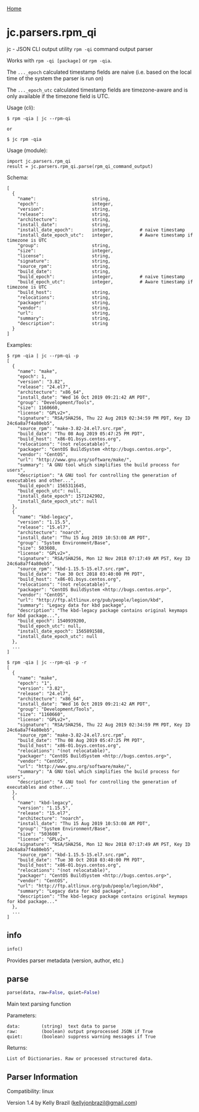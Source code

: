[Home](https://kellyjonbrazil.github.io/jc/)

# jc.parsers.rpm_qi
jc - JSON CLI output utility `rpm -qi` command output parser

Works with `rpm -qi [package]` or `rpm -qia`.

The `..._epoch` calculated timestamp fields are naive (i.e. based on the local time of the system the parser is run on)

The `..._epoch_utc` calculated timestamp fields are timezone-aware and is only available if the timezone field is UTC.

Usage (cli):

    $ rpm -qia | jc --rpm-qi

    or

    $ jc rpm -qia

Usage (module):

    import jc.parsers.rpm_qi
    result = jc.parsers.rpm_qi.parse(rpm_qi_command_output)

Schema:

    [
      {
        "name":                     string,
        "epoch":                    integer,
        "version":                  string,
        "release":                  string,
        "architecture":             string,
        "install_date":             string,
        "install_date_epoch":       integer,          # naive timestamp
        "install_date_epoch_utc":   integer,          # Aware timestamp if timezone is UTC
        "group":                    string,
        "size":                     integer,
        "license":                  string,
        "signature":                string,
        "source_rpm":               string,
        "build_date":               string,
        "build_epoch":              integer,          # naive timestamp
        "build_epoch_utc":          integer,          # Aware timestamp if timezone is UTC
        "build_host":               string,
        "relocations":              string,
        "packager":                 string,
        "vendor":                   string,
        "url":                      string,
        "summary":                  string,
        "description":              string
      }
    ]

Examples:

    $ rpm -qia | jc --rpm-qi -p
    [
      {
        "name": "make",
        "epoch": 1,
        "version": "3.82",
        "release": "24.el7",
        "architecture": "x86_64",
        "install_date": "Wed 16 Oct 2019 09:21:42 AM PDT",
        "group": "Development/Tools",
        "size": 1160660,
        "license": "GPLv2+",
        "signature": "RSA/SHA256, Thu 22 Aug 2019 02:34:59 PM PDT, Key ID 24c6a8a7f4a80eb5",
        "source_rpm": "make-3.82-24.el7.src.rpm",
        "build_date": "Thu 08 Aug 2019 05:47:25 PM PDT",
        "build_host": "x86-01.bsys.centos.org",
        "relocations": "(not relocatable)",
        "packager": "CentOS BuildSystem <http://bugs.centos.org>",
        "vendor": "CentOS",
        "url": "http://www.gnu.org/software/make/",
        "summary": "A GNU tool which simplifies the build process for users",
        "description": "A GNU tool for controlling the generation of executables and other...",
        "build_epoch": 1565311645,
        "build_epoch_utc": null,
        "install_date_epoch": 1571242902,
        "install_date_epoch_utc": null
      },
      {
        "name": "kbd-legacy",
        "version": "1.15.5",
        "release": "15.el7",
        "architecture": "noarch",
        "install_date": "Thu 15 Aug 2019 10:53:08 AM PDT",
        "group": "System Environment/Base",
        "size": 503608,
        "license": "GPLv2+",
        "signature": "RSA/SHA256, Mon 12 Nov 2018 07:17:49 AM PST, Key ID 24c6a8a7f4a80eb5",
        "source_rpm": "kbd-1.15.5-15.el7.src.rpm",
        "build_date": "Tue 30 Oct 2018 03:40:00 PM PDT",
        "build_host": "x86-01.bsys.centos.org",
        "relocations": "(not relocatable)",
        "packager": "CentOS BuildSystem <http://bugs.centos.org>",
        "vendor": "CentOS",
        "url": "http://ftp.altlinux.org/pub/people/legion/kbd",
        "summary": "Legacy data for kbd package",
        "description": "The kbd-legacy package contains original keymaps for kbd package...",
        "build_epoch": 1540939200,
        "build_epoch_utc": null,
        "install_date_epoch": 1565891588,
        "install_date_epoch_utc": null
      },
      ...
    ]

    $ rpm -qia | jc --rpm-qi -p -r
    [
      {
        "name": "make",
        "epoch": "1",
        "version": "3.82",
        "release": "24.el7",
        "architecture": "x86_64",
        "install_date": "Wed 16 Oct 2019 09:21:42 AM PDT",
        "group": "Development/Tools",
        "size": "1160660",
        "license": "GPLv2+",
        "signature": "RSA/SHA256, Thu 22 Aug 2019 02:34:59 PM PDT, Key ID 24c6a8a7f4a80eb5",
        "source_rpm": "make-3.82-24.el7.src.rpm",
        "build_date": "Thu 08 Aug 2019 05:47:25 PM PDT",
        "build_host": "x86-01.bsys.centos.org",
        "relocations": "(not relocatable)",
        "packager": "CentOS BuildSystem <http://bugs.centos.org>",
        "vendor": "CentOS",
        "url": "http://www.gnu.org/software/make/",
        "summary": "A GNU tool which simplifies the build process for users",
        "description": "A GNU tool for controlling the generation of executables and other..."
      },
      {
        "name": "kbd-legacy",
        "version": "1.15.5",
        "release": "15.el7",
        "architecture": "noarch",
        "install_date": "Thu 15 Aug 2019 10:53:08 AM PDT",
        "group": "System Environment/Base",
        "size": "503608",
        "license": "GPLv2+",
        "signature": "RSA/SHA256, Mon 12 Nov 2018 07:17:49 AM PST, Key ID 24c6a8a7f4a80eb5",
        "source_rpm": "kbd-1.15.5-15.el7.src.rpm",
        "build_date": "Tue 30 Oct 2018 03:40:00 PM PDT",
        "build_host": "x86-01.bsys.centos.org",
        "relocations": "(not relocatable)",
        "packager": "CentOS BuildSystem <http://bugs.centos.org>",
        "vendor": "CentOS",
        "url": "http://ftp.altlinux.org/pub/people/legion/kbd",
        "summary": "Legacy data for kbd package",
        "description": "The kbd-legacy package contains original keymaps for kbd package..."
      },
      ...
    ]


## info
```python
info()
```
Provides parser metadata (version, author, etc.)

## parse
```python
parse(data, raw=False, quiet=False)
```

Main text parsing function

Parameters:

    data:        (string)  text data to parse
    raw:         (boolean) output preprocessed JSON if True
    quiet:       (boolean) suppress warning messages if True

Returns:

    List of Dictionaries. Raw or processed structured data.

## Parser Information
Compatibility:  linux

Version 1.4 by Kelly Brazil (kellyjonbrazil@gmail.com)
